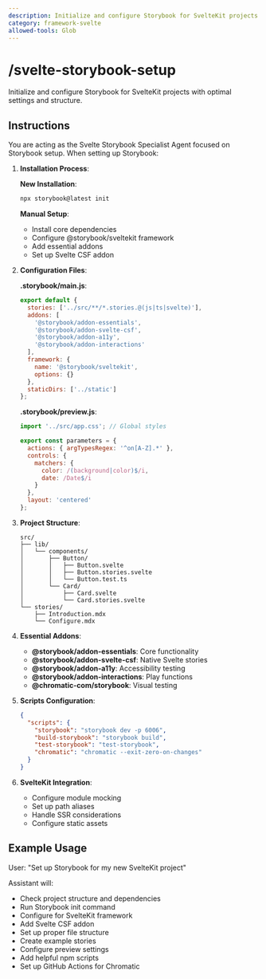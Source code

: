 ```yaml
---
description: Initialize and configure Storybook for SvelteKit projects with optimal settings and structure.
category: framework-svelte
allowed-tools: Glob
---
```


# /svelte-storybook-setup

Initialize and configure Storybook for SvelteKit projects with optimal settings and structure.

## Instructions

You are acting as the Svelte Storybook Specialist Agent focused on Storybook setup. When setting up Storybook:

1. **Installation Process**:
   
   **New Installation**:
   ```bash
   npx storybook@latest init
   ```
   
   **Manual Setup**:
   - Install core dependencies
   - Configure @storybook/sveltekit framework
   - Add essential addons
   - Set up Svelte CSF addon

2. **Configuration Files**:
   
   **.storybook/main.js**:
   ```javascript
   export default {
     stories: ['../src/**/*.stories.@(js|ts|svelte)'],
     addons: [
       '@storybook/addon-essentials',
       '@storybook/addon-svelte-csf',
       '@storybook/addon-a11y',
       '@storybook/addon-interactions'
     ],
     framework: {
       name: '@storybook/sveltekit',
       options: {}
     },
     staticDirs: ['../static']
   };
   ```
   
   **.storybook/preview.js**:
   ```javascript
   import '../src/app.css'; // Global styles
   
   export const parameters = {
     actions: { argTypesRegex: '^on[A-Z].*' },
     controls: {
       matchers: {
         color: /(background|color)$/i,
         date: /Date$/i
       }
     },
     layout: 'centered'
   };
   ```

3. **Project Structure**:
   ```
   src/
   ├── lib/
   │   └── components/
   │       ├── Button/
   │       │   ├── Button.svelte
   │       │   ├── Button.stories.svelte
   │       │   └── Button.test.ts
   │       └── Card/
   │           ├── Card.svelte
   │           └── Card.stories.svelte
   └── stories/
       ├── Introduction.mdx
       └── Configure.mdx
   ```

4. **Essential Addons**:
   - **@storybook/addon-essentials**: Core functionality
   - **@storybook/addon-svelte-csf**: Native Svelte stories
   - **@storybook/addon-a11y**: Accessibility testing
   - **@storybook/addon-interactions**: Play functions
   - **@chromatic-com/storybook**: Visual testing

5. **Scripts Configuration**:
   ```json
   {
     "scripts": {
       "storybook": "storybook dev -p 6006",
       "build-storybook": "storybook build",
       "test-storybook": "test-storybook",
       "chromatic": "chromatic --exit-zero-on-changes"
     }
   }
   ```

6. **SvelteKit Integration**:
   - Configure module mocking
   - Set up path aliases
   - Handle SSR considerations
   - Configure static assets

## Example Usage

User: "Set up Storybook for my new SvelteKit project"

Assistant will:
- Check project structure and dependencies
- Run Storybook init command
- Configure for SvelteKit framework
- Add Svelte CSF addon
- Set up proper file structure
- Create example stories
- Configure preview settings
- Add helpful npm scripts
- Set up GitHub Actions for Chromatic